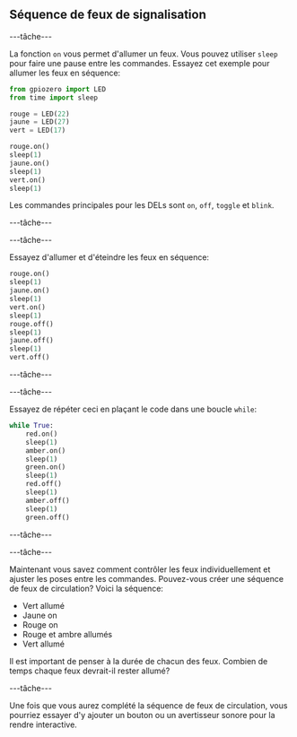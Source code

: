 ## Séquence de feux de signalisation

\---tâche\---

La fonction `on` vous permet d'allumer un feux. Vous pouvez utiliser `sleep` pour faire une pause entre les commandes. Essayez cet exemple pour allumer les feux en séquence:

```python
from gpiozero import LED
from time import sleep

rouge = LED(22)
jaune = LED(27)
vert = LED(17)

rouge.on()
sleep(1)
jaune.on()
sleep(1)
vert.on()
sleep(1)
```

Les commandes principales pour les DELs sont `on`, `off`, `toggle` et `blink`.

\---tâche\---

\---tâche\---

Essayez d'allumer et d'éteindre les feux en séquence:

```python
rouge.on()
sleep(1)
jaune.on()
sleep(1)
vert.on()
sleep(1)
rouge.off()
sleep(1)
jaune.off()
sleep(1)
vert.off()
```

\---tâche\---

\---tâche\---

Essayez de répéter ceci en plaçant le code dans une boucle `while`:

```python
while True:
    red.on()
    sleep(1)
    amber.on()
    sleep(1)
    green.on()
    sleep(1)
    red.off()
    sleep(1)
    amber.off()
    sleep(1)
    green.off()
```

\---tâche\---

\---tâche\---

Maintenant vous savez comment contrôler les feux individuellement et ajuster les poses entre les commandes. Pouvez-vous créer une séquence de feux de circulation? Voici la séquence:

- Vert allumé
- Jaune on
- Rouge on
- Rouge et ambre allumés
- Vert allumé

Il est important de penser à la durée de chacun des feux. Combien de temps chaque feux devrait-il rester allumé?

\---tâche\---

Une fois que vous aurez complété la séquence de feux de circulation, vous pourriez essayer d'y ajouter un bouton ou un avertisseur sonore pour la rendre interactive.